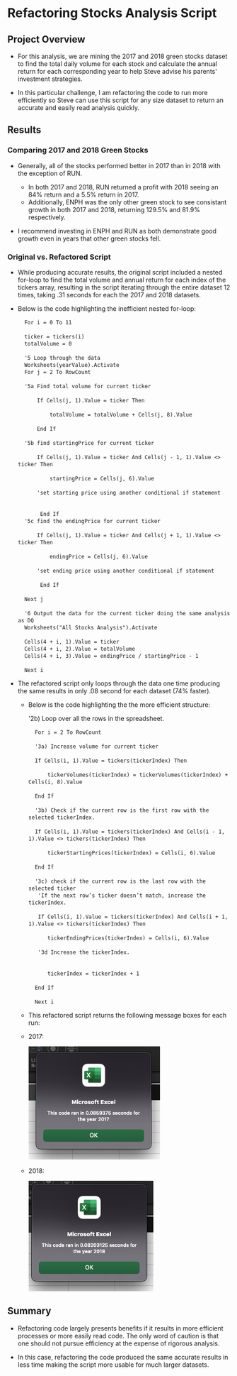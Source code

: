 # Refactoring Stocks Analysis Script

## Project Overview

- For this analysis, we are mining the 2017 and 2018 green stocks dataset to find the total daily volume for each stock and calculate the annual return for each corresponding year to help Steve advise his parents' investment strategies.

- In this particular challenge, I am refactoring the code to run more efficiently so Steve can use this script for any size dataset to return an accurate and easily read analysis quickly. 

## Results

### Comparing 2017 and 2018 Green Stocks

- Generally, all of the stocks performed better in 2017 than in 2018 with the exception of RUN. 

    - In both 2017 and 2018, RUN returned a profit with 2018 seeing an 84% return and a 5.5% return in 2017. 
    - Additionally, ENPH was the only other green stock to see consistant growth in both 2017 and 2018, returning 129.5% and 81.9% respectively.

- I recommend investing in ENPH and RUN as both demonstrate good growth even in years that other green stocks fell.

### Original vs. Refactored Script

- While producing accurate results, the original script included a nested for-loop to find the total volume and annual return for each index of the tickers array, resulting in the script iterating through the entire dataset 12 times, taking .31 seconds for each the 2017 and 2018 datasets.

- Below is the code highlighting the inefficient nested for-loop: 

    
        For i = 0 To 11
    
        ticker = tickers(i)
        totalVolume = 0
        
        '5 Loop through the data
        Worksheets(yearValue).Activate
        For j = 2 To RowCount
        
        '5a Find total volume for current ticker
        
            If Cells(j, 1).Value = ticker Then
                
                totalVolume = totalVolume + Cells(j, 8).Value
                
            End If
            
        '5b find startingPrice for current ticker
        
            If Cells(j, 1).Value = ticker And Cells(j - 1, 1).Value <> ticker Then
        
                startingPrice = Cells(j, 6).Value
            
            'set starting price using another conditional if statement
            
        
             End If
        '5c find the endingPrice for current ticker
        
            If Cells(j, 1).Value = ticker And Cells(j + 1, 1).Value <> ticker Then
            
                endingPrice = Cells(j, 6).Value
            
            'set ending price using another conditional if statement
            
             End If
            
        Next j
    
        '6 Output the data for the current ticker doing the same analysis as DQ
        Worksheets("All Stocks Analysis").Activate

        Cells(4 + i, 1).Value = ticker
        Cells(4 + i, 2).Value = totalVolume
        Cells(4 + i, 3).Value = endingPrice / startingPrice - 1

        Next i

- The refactored script only loops through the data one time producing the same results in only .08 second for each dataset (74% faster).

    - Below is the code highlighting the the more efficient structure:
        
        '2b) Loop over all the rows in the spreadsheet.
       
            For i = 2 To RowCount

            '3a) Increase volume for current ticker

            If Cells(i, 1).Value = tickers(tickerIndex) Then

                tickerVolumes(tickerIndex) = tickerVolumes(tickerIndex) + Cells(i, 8).Value

            End If

            '3b) Check if the current row is the first row with the selected tickerIndex.

            If Cells(i, 1).Value = tickers(tickerIndex) And Cells(i - 1, 1).Value <> tickers(tickerIndex) Then

                tickerStartingPrices(tickerIndex) = Cells(i, 6).Value

            End If

            '3c) check if the current row is the last row with the selected ticker
             'If the next row’s ticker doesn’t match, increase the tickerIndex.

             If Cells(i, 1).Value = tickers(tickerIndex) And Cells(i + 1, 1).Value <> tickers(tickerIndex) Then

                tickerEndingPrices(tickerIndex) = Cells(i, 6).Value

             '3d Increase the tickerIndex.


                tickerIndex = tickerIndex + 1

            End If

            Next i
     - This refactored script returns the following message boxes for each run:
     -  2017:

          ![Image of the 2017 message box](/Resources/VBA_Challenge_2017.png "VBA Challenge 2017")
           
     - 2018:
     
          ![Image of the 2018 message box](/Resources/VBA_Challenge_2018.png "VBA Challenge 2018")

## Summary 

- Refactoring code largely presents benefits if it results in more efficient processes or more easily read code. The only word of caution is that one should not pursue efficiency at the expense of rigorous analysis.

- In this case, refactoring the code produced the same accurate results in less time making the script more usable for much larger datasets. 


